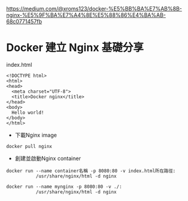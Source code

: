 https://medium.com/@xroms123/docker-%E5%BB%BA%E7%AB%8B-nginx-%E5%9F%BA%E7%A4%8E%E5%88%86%E4%BA%AB-68c0771457fb

# Docker 建立 Nginx 基礎分享

index.html
```
<!DOCTYPE html>
<html>
<head>
  <meta charset="UTF-8">
  <title>Docker nginx</title>
</head>
<body>
  Hello world!
</body>
</html>
```
* 下載Nginx image
```
docker pull nginx
```
* 創建並啟動Nginx container
```
docker run --name container名稱 -p 8080:80 -v index.html所在路徑:
           /usr/share/nginx/html -d nginx
           
docker run --name mynginx -p 8080:80 -v ./:
           /usr/share/nginx/html -d nginx           
```
